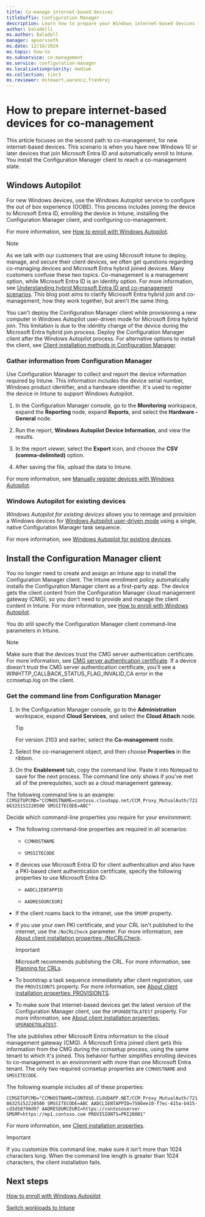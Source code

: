 ```yaml
---
title: Co-manage internet-based devices
titleSuffix: Configuration Manager
description: Learn how to prepare your Windows internet-based devices for co-management.
author: baladelli
ms.author: Baladell
manager: apoorvseth
ms.date: 12/16/2024
ms.topic: how-to
ms.subservice: co-management
ms.service: configuration-manager
ms.localizationpriority: medium
ms.collection: tier3
ms.reviewer: mstewart,aaroncz,frankroj
---
```


# How to prepare internet-based devices for co-management

This article focuses on the second path to co-management, for new internet-based devices. This scenario is when you have new Windows 10 or later devices that join Microsoft Entra ID and automatically enroll to Intune. You install the Configuration Manager client to reach a co-management state.

## Windows Autopilot

For new Windows devices, use the Windows Autopilot service to configure the out of box experience (OOBE). This process includes joining the device to Microsoft Entra ID, enrolling the device in Intune, installing the Configuration Manager client, and configuring co-management.

For more information, see [How to enroll with Windows Autopilot](autopilot-enrollment.md).

> [!NOTE]
> As we talk with our customers that are using Microsoft Intune to deploy, manage, and secure their client devices, we often get questions regarding co-managing devices and Microsoft Entra hybrid joined devices. Many customers confuse these two topics. Co-management is a management option, while Microsoft Entra ID is an identity option. For more information, see [Understanding hybrid Microsoft Entra ID and co-management scenarios](https://techcommunity.microsoft.com/t5/microsoft-endpoint-manager-blog/understanding-hybrid-azure-ad-join-and-co-management/ba-p/2221201). This blog post aims to clarify Microsoft Entra hybrid join and co-management, how they work together, but aren't the same thing.
>
> You can't deploy the Configuration Manager client while provisioning a new computer in Windows Autopilot user-driven mode for Microsoft Entra hybrid join. This limitation is due to the identity change of the device during the Microsoft Entra hybrid join process. Deploy the Configuration Manager client after the Windows Autopilot process.<!-- CMADO-10205503 --> For alternative options to install the client, see [Client installation methods in Configuration Manager](../core/clients/deploy/plan/client-installation-methods.md).

### Gather information from Configuration Manager

Use Configuration Manager to collect and report the device information required by Intune. This information includes the device serial number, Windows product identifier, and a hardware identifier. It's used to register the device in Intune to support Windows Autopilot.

1. In the Configuration Manager console, go to the **Monitoring** workspace, expand the **Reporting** node, expand **Reports**, and select the **Hardware - General** node.

2. Run the report, **Windows Autopilot Device Information**, and view the results.

3. In the report viewer, select the **Export** icon, and choose the **CSV (comma-delimited)** option.

4. After saving the file, upload the data to Intune.

For more information, see [Manually register devices with Windows Autopilot](/autopilot/add-devices).

### Windows Autopilot for existing devices
<!--1358333-->

*Windows Autopilot for existing devices* allows you to reimage and provision a Windows devices for [Windows Autopilot user-driven mode](/autopilot/user-driven) using a single, native Configuration Manager task sequence.

For more information, see [Windows Autopilot for existing devices](/autopilot/existing-devices).

## Install the Configuration Manager client

You no longer need to create and assign an Intune app to install the Configuration Manager client. The Intune enrollment policy automatically installs the Configuration Manager client as a first-party app. The device gets the client content from the Configuration Manager cloud management gateway (CMG), so you don't need to provide and manage the client content in Intune. For more information, see [How to enroll with Windows Autopilot](autopilot-enrollment.md).<!-- Intune 11300628 -->

You do still specify the Configuration Manager client command-line parameters in Intune.

> [!NOTE]
> Make sure that the devices trust the CMG server authentication certificate. For more information, see [CMG server authentication certificate](../core/clients/manage/cmg/server-auth-cert.md). If a device doesn't trust the CMG server authentication certificate, you'll see a WINHTTP_CALLBACK_STATUS_FLAG_INVALID_CA error in the ccmsetup.log on the client.

### Get the command line from Configuration Manager

1. In the Configuration Manager console, go to the **Administration** workspace, expand **Cloud Services**, and select the **Cloud Attach** node.

   > [!TIP]
   > For version 2103 and earlier, select the **Co-management** node.

1. Select the co-management object, and then choose **Properties** in the ribbon.

1. On the **Enablement** tab, copy the command line. Paste it into Notepad to save for the next process. The command line only shows if you've met all of the prerequisites, such as a cloud management gateway.<!-- MEMDocs#635 -->

The following command line is an example:
`CCMSETUPCMD="CCMHOSTNAME=contoso.cloudapp.net/CCM_Proxy_MutualAuth/72186325152220500 SMSSITECODE=ABC"`

<!--1358215-->
Decide which command-line properties you require for your environment:

- The following command-line properties are required in all scenarios:

  - `CCMHOSTNAME`

  - `SMSSITECODE`

- If devices use Microsoft Entra ID for client authentication and also have a PKI-based client authentication certificate, specify the following properties to use Microsoft Entra ID:<!-- MEMDocs#1483 -->

  - `AADCLIENTAPPID`

  - `AADRESOURCEURI`

- If the client roams back to the intranet, use the `SMSMP` property.

- If you use your own PKI certificate, and your CRL isn't published to the internet, use the `/NoCRLCheck` parameter. For more information, see [About client installation properties: /NoCRLCheck](../core/clients/deploy/about-client-installation-properties.md#nocrlcheck).

  > [!IMPORTANT]
  > Microsoft recommends publishing the CRL. For more information, see [Planning for CRLs](../core/plan-design/security/plan-for-certificates.md#pki-certificate-revocation).<!-- memdocs#1942 -->

- To bootstrap a task sequence immediately after client registration, use the `PROVISIONTS` property. For more information, see [About client installation properties: PROVISIONTS](../core/clients/deploy/about-client-installation-properties.md#provisionts).

- To make sure that internet-based devices get the latest version of the Configuration Manager client, use the `UPGRADETOLATEST` property. For more information, see [About client installation properties: `UPGRADETOLATEST`](../core/clients/deploy/about-client-installation-properties.md#upgradetolatest).<!-- Intune 13745717 -->

The site publishes other Microsoft Entra information to the cloud management gateway (CMG). A Microsoft Entra joined client gets this information from the CMG during the ccmsetup process, using the same tenant to which it's joined. This behavior further simplifies enrolling devices to co-management in an environment with more than one Microsoft Entra tenant. The only two required ccmsetup properties are `CCMHOSTNAME` and `SMSSITECODE`.<!--3607731-->

The following example includes all of these properties:

`CCMSETUPCMD="CCMHOSTNAME=CONTOSO.CLOUDAPP.NET/CCM_Proxy_MutualAuth/72186325152220500 SMSSITECODE=ABC AADCLIENTAPPID=7506ee10-f7ec-415a-b415-cd3d58790d97 AADRESOURCEURI=https://contososerver SMSMP=https://mp1.contoso.com PROVISIONTS=PRI20001"`

For more information, see [Client installation properties](../core/clients/deploy/about-client-installation-properties.md).

> [!IMPORTANT]
> If you customize this command line, make sure it isn't more than 1024 characters long. When the command line length is greater than 1024 characters, the client installation fails.

## Next steps

[How to enroll with Windows Autopilot](autopilot-enrollment.md)

[Switch workloads to Intune](how-to-switch-workloads.md)
